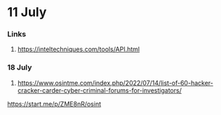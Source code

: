# 11 July 

### Links 

1. https://inteltechniques.com/tools/API.html


### 18 July 

1. https://www.osintme.com/index.php/2022/07/14/list-of-60-hacker-cracker-carder-cyber-criminal-forums-for-investigators/

https://start.me/p/ZME8nR/osint
